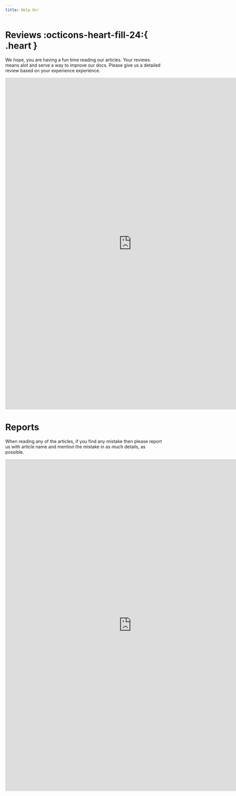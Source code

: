 ```yaml
---
title: Help Us!
---
```

# Reviews :octicons-heart-fill-24:{ .heart }

We hope, you are having a fun time reading our articles. Your reviews means alot and serve a way to improve our docs. Please give us a detailed review based on your experience experience.

<iframe src="https://docs.google.com/forms/d/e/1FAIpQLSdp-Q99kOpn6kwq3Qu_4SORAgpALuqOUUArbmJehR2NkGBFgQ/viewform?embedded=true" width="800" height="1050" frameborder="0" marginheight="0" marginwidth="0">Loading…</iframe>


# Reports

When reading any of the articles, if you find any mistake then please report us with article name and mention the mistake in as much details, as possible.

<iframe src="https://docs.google.com/forms/d/e/1FAIpQLScG8AoWFVmazZ2TRS7KdvFtdkWAFvAnUlIJFb2-P0-DUWJV2Q/viewform?embedded=true" width="800" height="1050" frameborder="0" marginheight="0" marginwidth="0">Loading…</iframe>

